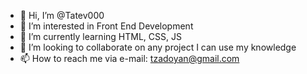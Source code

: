 - 👋 Hi, I’m @Tatev000
- 👀 I’m interested in Front End Development
- 🌱 I’m currently learning HTML, CSS, JS
- 💞️ I’m looking to collaborate on any project I can use my knowledge
- 📫 How to reach me via e-mail: tzadoyan@gmail.com

<!---
Tatev000/Tatev000 is a ✨ special ✨ repository because its `README.md` (this file) appears on your GitHub profile.
You can click the Preview link to take a look at your changes.
--->
